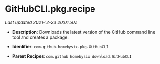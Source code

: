 # GitHubCLI.pkg.recipe

_Last updated 2021-12-23 20:01:50Z_

- **Description**: Downloads the latest version of the GitHub command line tool and creates a package.

- **Identifier**: `com.github.homebysix.pkg.GitHubCLI`

- **Parent Recipes**: `com.github.homebysix.download.GitHubCLI`
